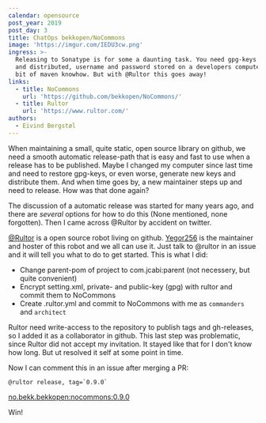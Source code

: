 ```yaml
---
calendar: opensource
post_year: 2019
post_day: 3
title: ChatOps bekkopen/NoCommons
image: 'https://imgur.com/IEDU3cw.png'
ingress: >-
  Releasing to Sonatype is for some a daunting task. You need gpg-keys generated
  and distributed, username and password stored on a developers computer and a
  bit of maven knowhow. But with @Rultor this goes away!
links:
  - title: NoCommons
    url: 'https://github.com/bekkopen/NoCommons/'
  - title: Rultor
    url: 'https://www.rultor.com/'
authors:
  - Eivind Bergstøl
---
```

When maintaining a small, quite static, open source library on github, we need a smooth automatic release-path that is easy and fast to use when a release has to be published. Maybe I changed my computer since last time and need to restore gpg-keys, or even worse, generate new keys and distribute them. And when time goes by, a new maintainer steps up and need to release. How was that done again?

The discussion of a automatic release was started for many years ago, and there are _several_ options for how to do this (None mentioned, none forgotten). Then I came across @Rultor by accident on twitter.

[@Rultor](http://rultor.com) is a open source robot living on github. [Yegor256](https://www.yegor256.com) is the maintainer and hoster of this robot and we all can use it. Just talk to @rultor in an issue and it will tell you what to do to get started. This is what I did:

* Change parent-pom of project to com.jcabi:parent (not necessery, but quite convenient)
* Encrypt setting.xml, private- and public-key (gpg) with rultor and commit them to NoCommons
* Create .rultor.yml and commit to NoCommons with me as `commanders` and `architect`

Rultor need write-access to the repository to publish tags and gh-releases, so I added it as a collaborator in github. This last step was problematic, since Rultor did not accept my invitation. It stayed like that for I don't know how long. But ut resolved it self at some point in time.

Now I can comment this in an issue after merging a PR:

``` @rultor release, tag=`0.9.0` ```

[no.bekk.bekkopen:nocommons:0.9.0](https://github.com/bekkopen/NoCommons/releases/tag/0.9.0)

Win!
